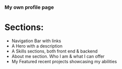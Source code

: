 ### My own profile page
# Sections:
- Navigation Bar with links
- A Hero with a description
- A Skills sections, both front end & backend
- About me section. Who I am & what I can offer
- My Featured recent projects showcasing my abilities